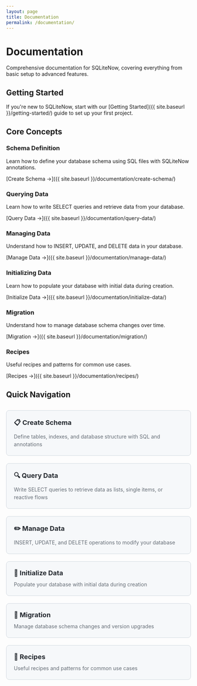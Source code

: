 ```yaml
---
layout: page
title: Documentation
permalink: /documentation/
---
```


# Documentation

Comprehensive documentation for SQLiteNow, covering everything from basic setup to advanced features.

## Getting Started

If you're new to SQLiteNow, start with our [Getting Started]({{ site.baseurl }}/getting-started/) guide to set up your first project.

## Core Concepts

### Schema Definition
Learn how to define your database schema using SQL files with SQLiteNow annotations.

[Create Schema →]({{ site.baseurl }}/documentation/create-schema/)

### Querying Data
Learn how to write SELECT queries and retrieve data from your database.

[Query Data →]({{ site.baseurl }}/documentation/query-data/)

### Managing Data
Understand how to INSERT, UPDATE, and DELETE data in your database.

[Manage Data →]({{ site.baseurl }}/documentation/manage-data/)

### Initializing Data
Learn how to populate your database with initial data during creation.

[Initialize Data →]({{ site.baseurl }}/documentation/initialize-data/)

### Migration
Understand how to manage database schema changes over time.

[Migration →]({{ site.baseurl }}/documentation/migration/)

### Recipes
Useful recipes and patterns for common use cases.

[Recipes →]({{ site.baseurl }}/documentation/recipes/)

## Quick Navigation

<div class="doc-nav-grid">
  <a href="{{ site.baseurl }}/documentation/create-schema/" class="doc-nav-card">
    <h3>📋 Create Schema</h3>
    <p>Define tables, indexes, and database structure with SQL and annotations</p>
  </a>
  
  <a href="{{ site.baseurl }}/documentation/query-data/" class="doc-nav-card">
    <h3>🔍 Query Data</h3>
    <p>Write SELECT queries to retrieve data as lists, single items, or reactive flows</p>
  </a>

  <a href="{{ site.baseurl }}/documentation/manage-data/" class="doc-nav-card">
    <h3>✏️ Manage Data</h3>
    <p>INSERT, UPDATE, and DELETE operations to modify your database</p>
  </a>

  <a href="{{ site.baseurl }}/documentation/initialize-data/" class="doc-nav-card">
    <h3>🚀 Initialize Data</h3>
    <p>Populate your database with initial data during creation</p>
  </a>

  <a href="{{ site.baseurl }}/documentation/migration/" class="doc-nav-card">
    <h3>🔄 Migration</h3>
    <p>Manage database schema changes and version upgrades</p>
  </a>

  <a href="{{ site.baseurl }}/documentation/recipes/" class="doc-nav-card">
    <h3>📖 Recipes</h3>
    <p>Useful recipes and patterns for common use cases</p>
  </a>
</div>


<style>
.doc-nav-grid {
  display: grid;
  grid-template-columns: repeat(auto-fit, minmax(300px, 1fr));
  gap: 20px;
  margin: 30px 0;
}

.doc-nav-card {
  border: 1px solid #d0d7de;
  border-radius: 8px;
  padding: 20px;
  text-decoration: none;
  color: inherit;
  transition: all 0.2s ease;
  background: #f6f8fa;
}

.doc-nav-card:hover {
  border-color: #0969da;
  box-shadow: 0 4px 12px rgba(9, 105, 218, 0.1);
  transform: translateY(-2px);
}

.doc-nav-card h3 {
  margin: 0 0 10px 0;
  color: #24292f;
  font-size: 18px;
}

.doc-nav-card p {
  margin: 0;
  color: #656d76;
  font-size: 14px;
  line-height: 1.5;
}

.doc-nav-card:hover h3 {
  color: #0969da;
}
</style>
